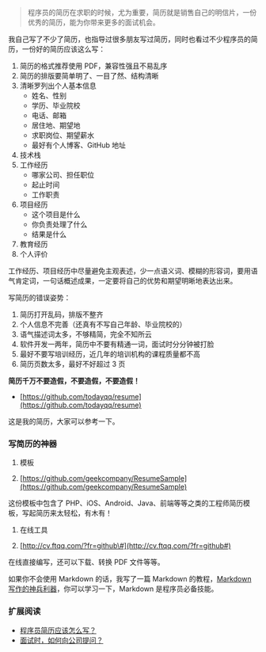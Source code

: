 > 程序员的简历在求职的时候，尤为重要，简历就是销售自己的明信片，一份优秀的简历，能为你带来更多的面试机会。

我自己写了不少了简历，也指导过很多朋友写过简历，同时也看过不少程序员的简历，一份好的简历应该这么写：

1. 简历的格式推荐使用 PDF，兼容性强且不易乱序
2. 简历的排版要简单明了、一目了然、结构清晰
3. 清晰罗列出个人基本信息
   * 姓名、性别
   * 学历、毕业院校
   * 电话、邮箱
   * 居住地、期望地
   * 求职岗位、期望薪水
   * 最好有个人博客、GitHub 地址
4. 技术栈
5. 工作经历
   * 哪家公司、担任职位
   * 起止时间
   * 工作职责
6. 项目经历
   * 这个项目是什么
   * 你负责处理了什么
   * 结果是什么
7. 教育经历
8. 个人评价

工作经历、项目经历中尽量避免主观表述，少一点语义词、模糊的形容词，要用语气肯定词，一句话概述成果，一定要将自己的优势和期望明晰地表达出来。

写简历的错误姿势：

1. 简历打开乱码，排版不整齐
2. 个人信息不完善（还真有不写自己年龄、毕业院校的）
3. 语气描述词太多，不够精简，完全不知所云
4. 软件开发一两年，简历中不要有精通一词，面试时分分钟被打脸
5. 最好不要写培训经历，近几年的培训机构的课程质量都不高
6. 简历页数太多，最好不好超过 3 页

**简历千万不要造假，不要造假，不要造假！**

* [https://github.com/todayqq/resume](https://github.com/todayqq/resume)

这是我的简历，大家可以参考一下。

### 写简历的神器

1. 模板

2. [https://github.com/geekcompany/ResumeSample](https://github.com/geekcompany/ResumeSample)

这份模板中包含了 PHP、iOS、Android、Java、前端等等之类的工程师简历模板，写起简历来太轻松，有木有！

1. 在线工具

2. [http://cv.ftqq.com/?fr=github\#](http://cv.ftqq.com/?fr=github#)

在线直接编写，还可以下载、转换 PDF 文件等等。

如果你不会使用 Markdown 的话，我写了一篇 Markdown 的教程，[Markdown 写作的神兵利器](https://www.jianshu.com/p/9f900104f17c)，你可以学习一下，Markdown 是程序员必备技能。

### 扩展阅读

* [程序员简历应该怎么写？](https://www.zhihu.com/question/25002833)
* [面试时，如何向公司提问？](http://www.ruanyifeng.com/blog/2012/08/questions_you_need_to_ask_in_an_interview.html)



